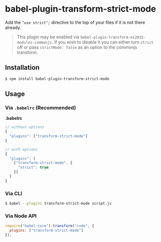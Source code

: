 # babel-plugin-transform-strict-mode

Add the `"use strict";` directive to the top of your files if it is not there
already.

> This plugin may be enabled via `babel-plugin-transform-es2015-modules-commonjs`.
> If you wish to disable it you can either turn `strict` off or pass
> `strictMode: false` as an option to the commonjs transform.

## Installation

```sh
$ npm install babel-plugin-transform-strict-mode
```

## Usage

### Via `.babelrc` (Recommended)

**.babelrc**

```js
// without options
{
  "plugins": ["transform-strict-mode"]
}

// with options
{
  "plugins": [
    ["transform-strict-mode", {
      "strict": true
    }]
  ]
}
```

### Via CLI

```sh
$ babel --plugins transform-strict-mode script.js
```

### Via Node API

```javascript
require("babel-core").transform("code", {
  plugins: ["transform-strict-mode"]
});
```
